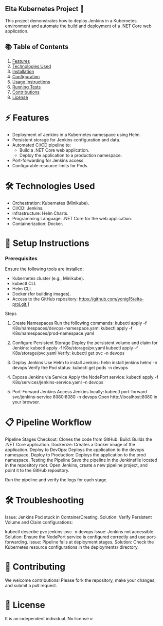 ## Elta Kubernetes Project 🚀
This project demonstrates how to deploy Jenkins in a Kubernetes environment and automate the build and deployment of a .NET Core web application.


## 📚 Table of Contents
1. [Features](#features)
2. [Technologies Used](#technologies-used)
3. [Installation](#installation)
4. [Configuration](#configuration)
5. [Usage Instructions](#usage-instructions)
6. [Running Tests](#running-tests)
7. [Contributions](#contributions)
8. [License](#license)


# <a name="features"></a>⚡ Features
* Deployment of Jenkins in a Kubernetes namespace using Helm.
* Persistent storage for Jenkins configuration and data.
* Automated CI/CD pipeline to:
   * Build a .NET Core web application.
   * Deploy the application to a production namespace.
* Port-forwarding for Jenkins access.
* Configurable resource limits for Pods.

# <a name="technologies-used"></a>🛠️ Technologies Used
* Orchestration: Kubernetes (Minikube).
* CI/CD: Jenkins.
* Infrastructure: Helm Charts.
* Programming Language: .NET Core for the web application.
* Containerization: Docker.
  
# <a name="setup-instructions"></a>🔧 Setup Instructions
### Prerequisites
Ensure the following tools are installed:
* Kubernetes cluster (e.g., Minikube).
* kubectl CLI.
* Helm CLI.
* Docker (for building images).
* Access to the GitHub repository: https://github.com/yonig15/elta-proj.git.]
  
Steps
1. Create Namespaces
Run the following commands:
kubectl apply -f K8s/namespaces/devops-namespace.yaml
kubectl apply -f K8s/namespaces/prod-namespace.yaml

3. Configure Persistent Storage
Deploy the persistent volume and claim for Jenkins:
kubectl apply -f K8s/storage/pv.yaml
kubectl apply -f K8s/storage/pvc.yaml
Verify:
kubectl get pvc -n devops

3. Deploy Jenkins
Use Helm to install Jenkins:
helm install jenkins helm/ -n devops
Verify the Pod status:
kubectl get pods -n devops

5. Expose Jenkins via Service
Apply the NodePort service:
kubectl apply -f K8s/services/jenkins-service.yaml -n devops

5. Port-Forward Jenkins
Access Jenkins locally:
kubectl port-forward svc/jenkins-service 8080:8080 -n devops
Open http://localhost:8080 in your browser.

# <a name="pipeline-workflow"></a>📋 Pipeline Workflow
Pipeline Stages
Checkout: Clones the code from GitHub.
Build: Builds the .NET Core application.
Dockerize: Creates a Docker image of the application.
Deploy to DevOps: Deploys the application to the devops namespace.
Deploy to Production: Deploys the application to the prod namespace.
Testing the Pipeline
Save the pipeline in the Jenkinsfile located in the repository root. Open Jenkins, create a new pipeline project, and point it to the GitHub repository.

Run the pipeline and verify the logs for each stage.

# <a name="troubleshooting"></a>🛠️ Troubleshooting
Issue: Jenkins Pod stuck in ContainerCreating.
Solution: Verify Persistent Volume and Claim configurations:

kubectl describe pvc jenkins-pvc -n devops
Issue: Jenkins not accessible.
Solution: Ensure the NodePort service is configured correctly and use port-forwarding.
Issue: Pipeline fails at deployment stages.
Solution: Check the Kubernetes resource configurations in the deployments/ directory.
# <a name="contributing"></a>👥 Contributing
We welcome contributions! Please fork the repository, make your changes, and submit a pull request.

# <a name="license"></a>📄 License
It is an independent individual. No license
א
